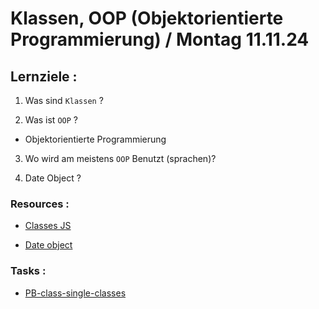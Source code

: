 # Klassen, OOP (Objektorientierte Programmierung) / Montag 11.11.24

## Lernziele :

1. Was sind `Klassen` ?

2. Was ist `OOP` ?

- Objektorientierte Programmierung

3. Wo wird am meistens `OOP` Benutzt (sprachen)?

4. Date Object ?

### Resources :

- [Classes JS](https://developer.mozilla.org/en-US/docs/Web/JavaScript/Reference/Classes)

- [Date object](https://developer.mozilla.org/en-US/docs/Web/JavaScript/Reference/Global_Objects/Date)

### Tasks :

- [PB-class-single-classes](https://classroom.github.com/a/Uu0FqZdq)
